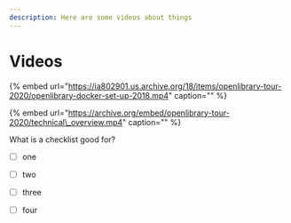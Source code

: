 ```yaml
---
description: Here are some videos about things
---
```


# Videos

{% embed url="https://ia802901.us.archive.org/18/items/openlibrary-tour-2020/openlibrary-docker-set-up-2018.mp4" caption="" %}

{% embed url="https://archive.org/embed/openlibrary-tour-2020/technical\_overview.mp4" caption="" %}

What is a checklist good for?

* [ ] one 
* [ ] two 
* [ ] three
* [ ] four

